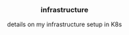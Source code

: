 <br />

<h3 align="center">infrastructure</h3>
<p align="center">details on my infrastructure setup in K8s</p>
